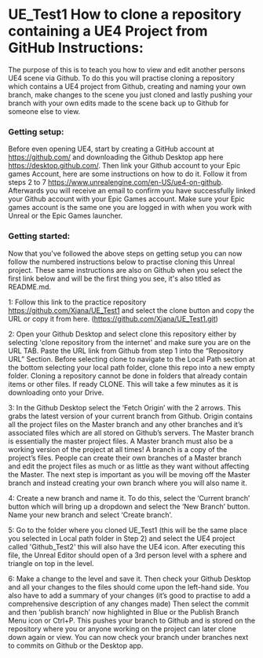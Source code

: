 # UE_Test1 How to clone a repository containing a UE4 Project from GitHub Instructions: 

The purpose of this is to teach you how to view and edit another persons UE4 scene via Github. To do this you will practise cloning a repository which contains a UE4 project from Github, creating and naming your own branch, make changes to the scene you just cloned and lastly pushing your branch with your own edits made to the scene back up to Github for someone else to view.


### Getting setup:
Before even opening UE4, start by creating a GitHub account at https://github.com/ and downloading the Github Desktop app here https://desktop.github.com/.
Then link your Github account to your Epic games Account, here are some instructions on how to do it. Follow it from steps 2 to 7 https://www.unrealengine.com/en-US/ue4-on-github. Afterwards you will receive an email to confirm you have successfully linked your Github account with your Epic Games account. Make sure your Epic games account is the same one you are logged in with when you work with Unreal or the Epic Games launcher.


### Getting started:
Now that you've followed the above steps on getting setup you can now follow the numbered instructions below to practise cloning this Unreal project. These same instructions are also on Github when you select the first link below and will be the first thing you see, it's also titled as README.md.

1: Follow this link to the practice repository https://github.com/Xjana/UE_Test1 and select the clone button and copy the URL or copy it from here. (https://github.com/Xjana/UE_Test1.git)

2: Open your Github Desktop and select clone this repository either by selecting 'clone repository from the internet' and make sure you are on the URL TAB. Paste the URL link from Github from step 1 into the “Repository URL” Section. Before selecting clone to navigate to the Local Path section at the bottom selecting your local path folder, clone this repo into a new empty folder. Cloning a repository cannot be done in folders that already contain items or other files. If ready CLONE. This will take a few minutes as it is downloading onto your Drive.

3: In the Github Desktop select the ‘Fetch Origin’ with the 2 arrows. This grabs the latest version of your current branch from Github. Origin contains all the project files on the Master branch and any other branches and it’s associated files which are all stored on Github’s servers. The Master branch is essentially the master project files. A Master branch must also be a working version of the project at all times! A branch is a copy of the project’s files. People can create their own branches of a Master branch and edit the project files as much or as little as they want without affecting the Master. The next step is important as you will be moving off the Master branch and instead creating your own branch where you will also name it.

4: Create a new branch and name it. To do this, select the ‘Current branch’ button which will bring up a dropdown and select the ‘New Branch’ button. Name your new branch and select ‘Create branch’.

5: Go to the folder where you cloned UE_Test1 (this will be the same place you selected in Local path folder in Step 2) and select the UE4 project called 'Github_Test2' this will also have the UE4 icon. After executing this file, the Unreal Editor should open of a 3rd person level with a sphere and triangle on top in the level.

6: Make a change to the level and save it. Then check your Github Desktop and all your changes to the files should come upon the left-hand side. You also have to add a summary of your changes (it’s good to practise to add a comprehensive description of any changes made) Then select the commit and then ‘publish branch’ now highlighted in Blue or the  Publish Branch Menu icon or Ctrl+P. This pushes your branch to Github and is stored on the repository where you or anyone working on the project can later clone down again or view. You can now check your branch under branches next to commits on Github or the Desktop app.

